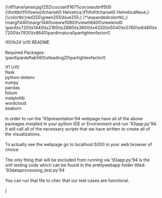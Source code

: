 {\rtf1\ansi\ansicpg1252\cocoartf1671\cocoasubrtf500
{\fonttbl\f0\fswiss\fcharset0 Helvetica;\f1\fnil\fcharset0 HelveticaNeue;}
{\colortbl;\red255\green255\blue255;}
{\*\expandedcolortbl;;}
\margl1440\margr1440\vieww10800\viewh8400\viewkind0
\pard\tx720\tx1440\tx2160\tx2880\tx3600\tx4320\tx5040\tx5760\tx6480\tx7200\tx7920\tx8640\pardirnatural\partightenfactor0

\f0\fs24 \cf0 README\
\
Required Packages:\
\pard\pardeftab560\slleading20\partightenfactor0

\f1 \cf0 \
flask\
python-dotenv\
numpy\
pandas\
folium\
matplotlib\
wordcloud\
seaborn\
\
In order to run the \'93presentation\'94 webpage have all of the above packages installed in your python IDE or Environment and run \'93app.py\'94. It will call all of the necessary scripts that we have written to create all of the visualizations.\
\
To actually see the webpage go to localhost:5000 in your web browser of choice\
\
The only thing that will be excluded from running via \'93app.py\'94 is the unit testing code which can be found in the prettywebapp folder titled: \'93dataprocessing_test.py\'94\
\
You can run that file to chec that our test cases are functional.\
\
}